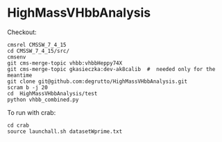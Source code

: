 # HighMassVHbbAnalysis

Checkout:

	cmsrel CMSSW_7_4_15
  	cd CMSSW_7_4_15/src/
  	cmsenv
	git cms-merge-topic vhbb:vhbbHeppy74X
  	git cms-merge-topic gkasieczka:dev-ak8calib  #  needed only for the meantime
  	git clone git@github.com:degrutto/HighMassVHbbAnalysis.git 
  	scram b -j 20 
  	cd  HighMassVHbbAnalysis/test
  	python vhbb_combined.py

To run with crab:

	cd crab 
	source launchall.sh datasetWprime.txt 
